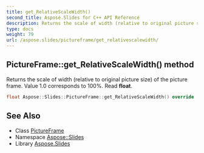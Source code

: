 ```yaml
---
title: get_RelativeScaleWidth()
second_title: Aspose.Slides for C++ API Reference
description: Returns the scale of width (relative to original picture size) of the picture frame. Value 1.0 corresponds to 100%. Read float.
type: docs
weight: 79
url: /aspose.slides/pictureframe/get_relativescalewidth/
---
```

## PictureFrame::get_RelativeScaleWidth() method


Returns the scale of width (relative to original picture size) of the picture frame. Value 1.0 corresponds to 100%. Read **float**.

```cpp
float Aspose::Slides::PictureFrame::get_RelativeScaleWidth() override
```

## See Also

* Class [PictureFrame](../)
* Namespace [Aspose::Slides](../../)
* Library [Aspose.Slides](../../../)